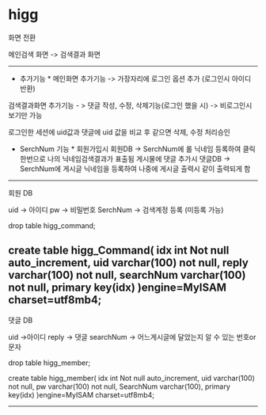 # higg

화면 전환

메인검색 화면 -> 검색결과 화면


------------------------------------------------------

* 추가기능 *
메인화면 추가기능  -> 가장자리에 로그인 옵션 추가 (로그인시 아이디 반환)

검색결과화면 추가기능 - > 댓글 작성, 수정, 삭제기능(로그인 했을 시) -> 비로그인시 보기만 가능

로그인한 세션에 uid값과 댓글에 uid 값을 비교 후 같으면 삭제, 수정 처리승인


* SerchNum 기능 *
회원가입시 회원DB -> SerchNum에 롤 닉네임 등록하여 클릭 한번으로 나의 닉네임검색결과가 표출됨
게시물에 댓글 추가시 댓글DB -> SerchNum에 게시글 닉네임을 등록하여 나중에 게시글 출력시 같이 출력되게 함


------------------------------------------------------
회원 DB

uid -> 아이디
pw -> 비밀번호
SerchNum -> 검색계정 등록 (미등록 가능)

drop table higg_command;

create table higg_Command(
	idx int Not null auto_increment,
    uid varchar(100) not null,
    reply varchar(100) not null,
    searchNum varchar(100) not null,
    primary key(idx)
)engine=MyISAM charset=utf8mb4;
------------------------------------------------------
댓글 DB

uid ->아이디 
reply -> 댓글
searchNum -> 어느게시글에 달았는지 알 수 있는 번호or문자

drop table higg_member;

create table higg_member(
	idx int Not null auto_increment,
    uid varchar(100) not null,
    pw varchar(100) not null,
    SearchNum varchar(100),
    primary key(idx)
)engine=MyISAM charset=utf8mb4;

------------------------------------------------------



